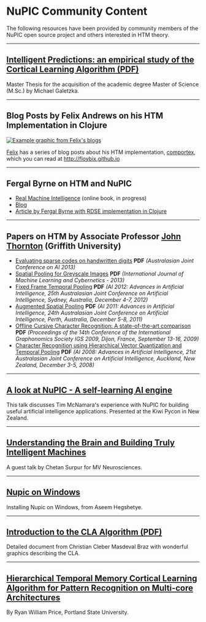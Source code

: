 
NuPIC Community Content
===========

The following resources have been provided by community members of the NuPIC open source project and others interested in HTM theory.

* * *

## <a href="{{ site.baseurl }}/resources/community-content/Masterthesis%20Nupic%20Study.pdf">Intelligent Predictions: an empirical study of the Cortical Learning Algorithm (PDF)</a>

Master Thesis for the acquisition of the academic degree Master of Science (M.Sc.) by Michael Galetzka.

* * *

## Blog Posts by Felix Andrews on his HTM Implementation in Clojure

[![Example graphic from Felix's blogs](http://floybix.github.io/assets/2014-09-26/tp_example.png)](http://floybix.github.io)

[Felix](github.com/floybix) has a series of blog posts about his HTM implementation, [comportex](https://github.com/nupic-community/comportex), which you can read at <http://floybix.github.io>

* * *

## Fergal Byrne on HTM and NuPIC

- [Real Machine Intelligence](https://leanpub.com/realsmartmachines/read) (online book, in progress)
- [Blog](http://inbits.com/category/nupic/)
- [Article by Fergal Byrne with RDSE implementation in Clojure](http://fergalbyrne.github.io/rdse.html)

* * *

## Papers on HTM by Associate Professor [John Thornton](http://www.ict.griffith.edu.au/~johnt/index.html) (Griffith University)

- [Evaluating sparse codes on handwritten digits](http://www.ict.griffith.edu.au/~johnt/publications/AI2013.pdf) **PDF** *(Australasian Joint Conference on AI 2013)*
- [Spatial Pooling for Greyscale Images](http://www.ict.griffith.edu.au/~johnt/publications/IJMLC2012.pdf) **PDF** *(International Journal of Machine Learning and Cybernetics - 2013)*
- [Fixed Frame Temporal Pooling](http://www.ict.griffith.edu.au/~johnt/publications/AI2012.pdf) **PDF** *(AI 2012: Advances in Artificial Intelligence, 25th Australasian Joint Conference on Artificial Intelligence, Sydney, Australia, December 4-7, 2012)*
- [Augmented Spatial Pooling](http://www.ict.griffith.edu.au/~johnt/publications/AI2011.pdf) **PDF** *(AI 2011: Advances in Artificial Intelligence, 24th Australasian Joint Conference on Artificial Intelligence, Perth, Australia, December 5-8, 2011)*
- [Offline Cursive Character Recognition: A state-of-the-art comparison](http://www.ict.griffith.edu.au/~johnt/publications/IGS2009.pdf) **PDF** *(Proceedings of the 14th Conference of the International Graphonomics Society IGS 2009, Dijon, France, September 13-16, 2009)*
- [Character Recognition using Hierarchical Vector Quantization and Temporal Pooling](http://www.ict.griffith.edu.au/~johnt/publications/AI2008.pdf) **PDF** *(AI 2008: Advances in Artificial Intelligence, 21st Australasian Joint Conference on Artificial Intelligence, Auckland, New Zealand, December 3-5, 2008)*

* * *

## <a href="http://www.youtube.com/watch?v=rY7GLyxINFY" rel="prettyPhoto" title="A look at NuPIC - A self-learning AI engine">A look at NuPIC - A self-learning AI engine</a>

This talk discusses Tim McNamara's experience with NuPIC for building useful artificial intelligence applications. Presented at the Kiwi Pycon in New Zealand.

* * *

## <a href="http://www.youtube.com/watch?v=o8Fs3aafl9g" rel="prettyPhoto" title="Understanding the Brain and Building Truly Intelligent Machines">Understanding the Brain and Building Truly Intelligent Machines</a>

A guest talk by Chetan Surpur for MV Neurosciences.

* * *

## <a href="http://www.youtube.com/watch?v=kwXHO8t8RrE" rel="prettyPhoto" title="Nupic on Windows">Nupic on Windows</a>

Installing Nupic on Windows, from Aseem Hegshetye.

* * *

## <a href="{{ site.baseurl }}/resources/community-content/IntroductiontoCLAAlgorithm.pdf">Introduction to the CLA Algorithm (PDF)</a>

Detailed document from Christian Cleber Masdeval Braz with wonderful graphics describing the CLA.

* * *

## [Hierarchical Temporal Memory Cortical Learning Algorithm for Pattern Recognition on Multi-core Architectures](http://pdxscholar.library.pdx.edu/open_access_etds/202/)

By Ryan William Price, Portland State University.
